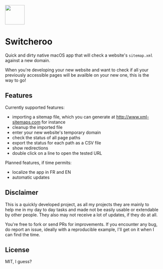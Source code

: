 <img src="Resources/README-AppIcon.png" width=64 />

# Switcheroo

Quick and dirty native macOS app that will check a website's `sitemap.xml` against a new domain.

When you're developing your new website and want to check if all your previously accessible pages will be availble on your new one, this is the way to go!

## Features

Currently supported features:

- importing a sitemap file, which you can generate at <http://www.xml-sitemaps.com> for instance
- cleanup the imported file
- enter your new website's temporary domain
- check the status of all page paths
- export the status for each path as a CSV file
- show redirections
- double click on a line to open the tested URL

Planned features, if time permits:

- localize the app in FR and EN
- automatic updates

## Disclaimer

This is a quickly developed project, as all my projects they are mainly to help me in my day to day tasks and made not be easily usable or extendable by other people. They also may not receive a lot of updates, if they do at all. 

You're free to fork or send PRs for improvements. If you encounter any bug, do report an issue, ideally with a reproducible example, I'll get on it when I can find the time.

## License

MIT, I guess?

